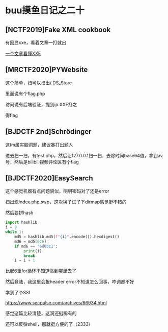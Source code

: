# buu摸鱼日记之二十

## [NCTF2019]Fake XML cookbook

有回显xxe，看着文章一打就出

[一个文章看懂XXE](https://xz.aliyun.com/t/3357#toc-5)

## [MRCTF2020]PYWebsite

这个简单，扫可以扫出/.DS_Store

里面说有个flag.php

访问说有后端验证，提到ip.XXF打之

得flag

## [BJDCTF 2nd]Schrödinger

这tm属实脑洞题，建议暴打出题人

进去扫一扫，有test.php，然后让127.0.0.1扫一扫，去除时间base64值，拿到av号，然后是bilibili视频评论区有个flag

## [BJDCTF2020]EasySearch

这个感觉机器有点问题貌似，明明密码对了还是error

扫出现index.php.swp，这次换了试了下dirmap感觉挺不错的

然后要拼hash

```python
import hashlib
i = 0
while 1:
    md5 = hashlib.md5(f"{i}".encode()).hexdigest()
    md6 = md5[0:6]
    if md6 == '6d0bc1':
        print(i)
        break
    i = i + 1
```

比起6重for循环不知道高到哪里去了

然后登陆，我这里会报header error不知道怎么回事，咋调都不好

学到了个SSI

https://www.secpulse.com/archives/66934.html

感觉这篇比较清楚，这洞还挺稀有的

还可以反弹shell，那就挺方便的了（2333）